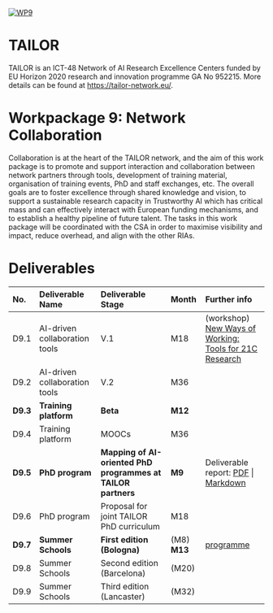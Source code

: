 [![WP9](https://img.shields.io/badge/webpage-WP9-yellowgreen?style=for-the-badge)](https://tailor-uob.github.io/deliverables)

# TAILOR #

TAILOR is an ICT-48 Network of AI Research Excellence Centers funded by EU Horizon 2020 research and innovation programme GA No 952215. More details can be found at <https://tailor-network.eu/>.

# Workpackage 9: Network Collaboration #

Collaboration is at the heart of the TAILOR network, and the aim of this work package is to promote and support interaction and collaboration between network partners through tools, development of training material, organisation of training events, PhD and staff exchanges, etc. The overall goals are to foster excellence through shared knowledge and vision, to support a sustainable research capacity in Trustworthy AI which has critical mass and can effectively interact with European funding mechanisms, and to establish a healthy pipeline of future talent. The tasks in this work package will be coordinated with the CSA in order to maximise visibility and impact, reduce overhead, and align with the other RIAs.

# Deliverables #

| No. | Deliverable Name | Deliverable Stage | Month | Further info |
| :--- | :--- | :--- | :--- | :--- |
| D9.1 | AI-driven collaboration tools | V.1 | M18 | (workshop) [New Ways of Working: Tools for 21C Research](https://tailor-uob.github.io/deliverables/events/2021-09-new-ways-of-working) |
| D9.2 | AI-driven collaboration tools | V.2 | M36 |  |
| **D9.3** | **Training platform** | **Beta** | **M12** |  |
| D9.4 | Training platform | MOOCs | M36 |  |
| **D9.5** | **PhD program** | **Mapping of AI-oriented PhD programmes at TAILOR partners** | **M9** | Deliverable report: [PDF](https://tailor-network.eu/wp-content/uploads/2021/06/D9.5-Mapping-of-AI-oriented-PhD-programmes.pdf) \| [Markdown](https://tailor-uob.github.io/deliverables/deliverables/d95) |
| D9.6 | PhD program | Proposal for joint TAILOR PhD curriculum | M18 |  |
| **D9.7** | **Summer Schools** | **First edition \(Bologna\)** | (M8) **M13** | [programme](https://tailor-network.eu/summer-school-2021/) |
| D9.8 | Summer Schools | Second edition \(Barcelona\) | (M20) |  |
| D9.9 | Summer Schools | Third edition \(Lancaster\) | (M32) |  |
